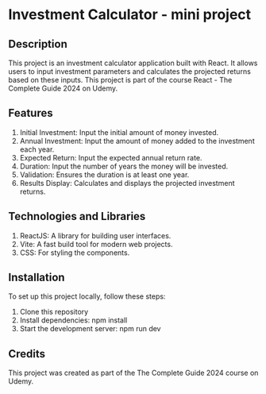 # Investment Calculator - mini project

## Description
This project is an investment calculator application built with React. It allows users to input investment parameters and calculates the projected returns based on these inputs. This project is part of the course React - The Complete Guide 2024 on Udemy.

## Features
1. Initial Investment: Input the initial amount of money invested.
2. Annual Investment: Input the amount of money added to the investment each year.
3. Expected Return: Input the expected annual return rate.
4. Duration: Input the number of years the money will be invested.
5. Validation: Ensures the duration is at least one year.
6. Results Display: Calculates and displays the projected investment returns.


## Technologies and Libraries
1. ReactJS: A library for building user interfaces.
2. Vite: A fast build tool for modern web projects.
3. CSS: For styling the components.

## Installation
To set up this project locally, follow these steps:
1. Clone this repository
2. Install dependencies: npm install
3. Start the development server: npm run dev

## Credits
This project was created as part of the The Complete Guide 2024 course on Udemy.